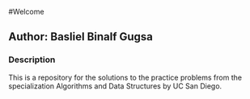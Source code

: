 #Welcome

## Author: Basliel Binalf Gugsa

### Description

This is a repository for the solutions to the practice problems from the specialization Algorithms and Data Structures by UC San Diego.
